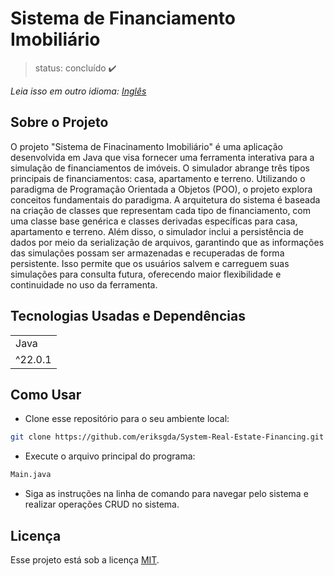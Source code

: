 # Sistema de Financiamento Imobiliário

> status: concluído ✔️

_Leia isso em outro idioma:_
[_Inglês_](./../README.md)

## Sobre o Projeto

O projeto "Sistema de Finacinamento Imobiliário" é uma aplicação desenvolvida em Java que visa fornecer uma ferramenta interativa para a simulação de financiamentos de imóveis. O simulador abrange três tipos principais de financiamentos: casa, apartamento e terreno. Utilizando o paradigma de Programação Orientada a Objetos (POO), o projeto explora conceitos fundamentais do paradigma. A arquitetura do sistema é baseada na criação de classes que representam cada tipo de financiamento, com uma classe base genérica e classes derivadas específicas para casa, apartamento e terreno. Além disso, o simulador inclui a persistência de dados por meio da serialização de arquivos, garantindo que as informações das simulações possam ser armazenadas e recuperadas de forma persistente. Isso permite que os usuários salvem e carreguem suas simulações para consulta futura, oferecendo maior flexibilidade e continuidade no uso da ferramenta.

## Tecnologias Usadas e Dependências

<table>
  <tr>
    <td>Java</td>
  </tr>
  <tr>
    <td>^22.0.1</td>
  </tr>
</table>

## Como Usar

- Clone esse repositório para o seu ambiente local:

```bash
git clone https://github.com/eriksgda/System-Real-Estate-Financing.git
```

- Execute o arquivo principal do programa:

```bash
Main.java
```

- Siga as instruções na linha de comando para navegar pelo sistema e realizar operações CRUD no sistema.

## Licença

Esse projeto está sob a licença [MIT](./../LICENSE).
